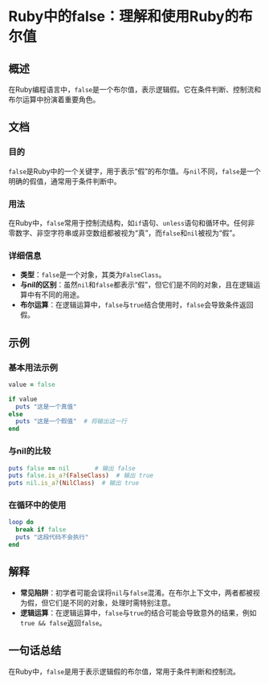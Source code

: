 <!--
Meta Description: # Ruby中的false：理解和使用Ruby的布尔值 ## 概述 在Ruby编程语言中，`false`是一个布尔值，表示逻辑假。它在条件判断、控制流和布尔运算中扮演着重要角色。 ## 文档 ### 目的 `false`是Ruby中的一个关键字，用于表示“假”的布尔值。与`nil`不同，`false...
Meta Keywords: false, nil, puts, true, ruby
-->

# Ruby中的false：理解和使用Ruby的布尔值

## 概述
在Ruby编程语言中，`false`是一个布尔值，表示逻辑假。它在条件判断、控制流和布尔运算中扮演着重要角色。

## 文档
### 目的
`false`是Ruby中的一个关键字，用于表示“假”的布尔值。与`nil`不同，`false`是一个明确的假值，通常用于条件判断中。

### 用法
在Ruby中，`false`常用于控制流结构，如`if`语句、`unless`语句和循环中。任何非零数字、非空字符串或非空数组都被视为“真”，而`false`和`nil`被视为“假”。

### 详细信息
- **类型**：`false`是一个对象，其类为`FalseClass`。
- **与nil的区别**：虽然`nil`和`false`都表示“假”，但它们是不同的对象，且在逻辑运算中有不同的用途。
- **布尔运算**：在逻辑运算中，`false`与`true`结合使用时，`false`会导致条件返回假。

## 示例
### 基本用法示例
```ruby
value = false

if value
  puts "这是一个真值"
else
  puts "这是一个假值"  # 将输出这一行
end
```

### 与nil的比较
```ruby
puts false == nil       # 输出 false
puts false.is_a?(FalseClass)  # 输出 true
puts nil.is_a?(NilClass)  # 输出 true
```

### 在循环中的使用
```ruby
loop do
  break if false
  puts "这段代码不会执行"
end
```

## 解释
- **常见陷阱**：初学者可能会误将`nil`与`false`混淆。在布尔上下文中，两者都被视为假，但它们是不同的对象，处理时需特别注意。
- **逻辑运算**：在逻辑运算中，`false`与`true`的结合可能会导致意外的结果，例如`true && false`返回`false`。

## 一句话总结
在Ruby中，`false`是用于表示逻辑假的布尔值，常用于条件判断和控制流。